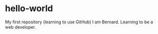 # hello-world
My first repository (learning to use GitHub)
I am Bernard. Learning to be a web developer.
